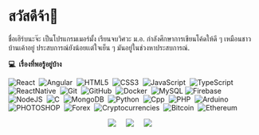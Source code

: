 

# สวัสดีจ้า👋
ชื่อเฮิร์บนะจ๊ะ เป็นโปรแกรมเมอร์มั้ง เรียนจบวิศวะ ม.อ. กำลังศึกษาการเขียนโค้ดให้ดี ๆ เหมือนชาวบ้านเค้าอยู๋ ประสบการณ์ยังน้อยเเต่ใจเย็น ๆ มันอยู่ในช่วงหาประสบการณ์.




<b>:computer: &nbsp;เรื่องที่พอรู้อยู่บ้าง</b>
 <br/>

![React](https://img.shields.io/badge/-REACT-blue?&style=flat&logo=React&logoColor=white)&nbsp;
![Angular](https://img.shields.io/badge/ANGULAR-DD0031.svg?&style=flat&logo=angular&logoColor=white)&nbsp;
![HTML5](https://img.shields.io/badge/HTML5-E34F26.svg?&style=flat&logo=html5&logoColor=white)&nbsp;
![CSS3](https://img.shields.io/badge/CSS3-%231572B6.svg?&style=flat&logo=css3&logoColor=white)&nbsp;
![JavaScript](https://img.shields.io/badge/JAVASCRIPT-323330.svg?&style=flat&logo=javascript&logoColor=%23F7DF1E)&nbsp;
![TypeScript](https://img.shields.io/badge/TYPESCRIPT-%23007ACC.svg?&style=flat&logo=typescript&logoColor=white)&nbsp;\
![ReactNative](https://img.shields.io/badge/-REACT%20NATIVE-lightgrey?&style=flat&logo=React&logoColor=white)&nbsp;
![Git](https://img.shields.io/badge/GIT-%23F05033.svg?&style=flat&logo=git&logoColor=white)&nbsp;
![GitHub](https://img.shields.io/badge/GITHUB-%23121011.svg?&style=flat&logo=github&logoColor=white)&nbsp;
![Docker](https://img.shields.io/badge/DOCKER-2496ED.svg?&style=flat&logo=docker&logoColor=white)&nbsp;
![MySQL](https://img.shields.io/badge/MARIADB-4479A1.svg?&style=flat&logo=mariadb&logoColor=white)
![Firebase](https://img.shields.io/badge/FIREBASE-FFCA28.svg?&style=flat&logo=firebase&logoColor=black)&nbsp;\
![NodeJS](https://img.shields.io/badge/NODEJS-339933.svg?&style=flat&logo=node.js&logoColor=white)&nbsp;
![C](https://img.shields.io/badge/-C-brightgreen?&style=flat&logo=c%2B%2B&logoColor=white)&nbsp;
![MongoDB](https://img.shields.io/badge/MONGODB-47A248.svg?&style=flat&logo=mongodb&logoColor=white)&nbsp;
![Python](https://img.shields.io/badge/PYTHON-3776AB.svg?&style=flat&logo=python&logoColor=white)&nbsp;
![Cpp](https://img.shields.io/badge/C++-00599C.svg?&style=flat&logo=c%2B%2B&logoColor=white)&nbsp;
![PHP](https://img.shields.io/badge/PHP-777BB4.svg?&style=flat&logo=php&logoColor=white)&nbsp;
![Arduino](https://img.shields.io/badge/ARDUINO-00979D.svg?&style=flat&logo=arduino&logoColor=white)&nbsp;\
![PHOTOSHOP](https://img.shields.io/badge/PHOTOSHOP-31A8FF.svg?&style=flat&logo=adobe-photoshop&logoColor=white)&nbsp;
![Forex](https://img.shields.io/badge/-FOREX-blue?&style=flat&logo=Forex&logoColor=blue)&nbsp;
![Cryptocurrencies](https://img.shields.io/badge/CRYPTOCURRENCY-00979D.svg?&style=flat&logo=cryptocurrency&logoColor=black)&nbsp;
![Bitcoin](https://img.shields.io/badge/BITCOIN-0769AD.svg?&style=flat&logo=bitcoin&logoColor=black)&nbsp;
![Ethereum](https://img.shields.io/badge/ETHEREUM-3C3C3D.svg?&style=flat&logo=ethereum&logoColor=white)&nbsp;


<p align="center">
  <a href="mailto:pakawit27@gmail.com?subject=Hello"><img src="https://img.shields.io/badge/gmail-%23D14836.svg?&style=for-the-badge&logo=gmail&logoColor=white" /></a>&nbsp;&nbsp;&nbsp;&nbsp;
  <a href="https://www.facebook.com/Pakawit27"><img src="https://img.shields.io/badge/facebook-%233B5998.svg?&style=for-the-badge&logo=facebook&logoColor=white" /></a>&nbsp;&nbsp;&nbsp;&nbsp;
  <a href="https://www.instagram.com/pakawit_pongsing/"><img src="https://img.shields.io/badge/instagram-%23dc2743.svg?&style=for-the-badge&logo=instagram&logoColor=white" /></a>&nbsp;&nbsp;&nbsp;&nbsp;
</p>


